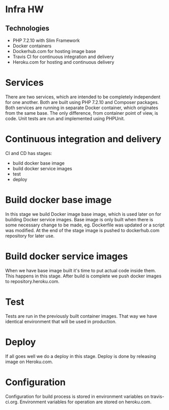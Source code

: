 # Infra HW

## Technologies

- PHP 7.2.10 with Slim Framework
- Docker containers
- Dockerhub.com for hosting image base
- Travis CI for continuous integration and delivery
- Heroku.com for hosting and continuous delivery

# Services

There are two services, which are intended to be completely independent for one another. Both are built using PHP 7.2.10
and Composer packages. Both services are running in separate Docker container, which originates from the same base. The
only difference, from container point of view, is code. Unit tests are run and implemented using PHPUnit.

# Continuous integration and delivery

CI and CD has stages:
- build docker base image
- build docker service images
- test
- deploy

# Build docker base image

In this stage we build Docker image base image, which is used later on for building Docker service images. Base image
is only built when there is some necessary change to be made, eg. Dockerfile was updated or a script was modified. At
the end of the stage image is pushed to dockerhub.com repository for later use.

# Build docker service images

When we have base image built it's time to put actual code inside them. This happens in this stage. After build is
complete we push docker images to repository.heroku.com.

# Test

Tests are run in the previously built container images. That way we have identical environment that will be used in
production.

# Deploy

If all goes well we do a deploy in this stage. Deploy is done by releasing image on Heroku.com.

# Configuration

Configuration for build process is stored in environment variables on travis-ci.org. Environment variables for operation
are stored on heroku.com.
